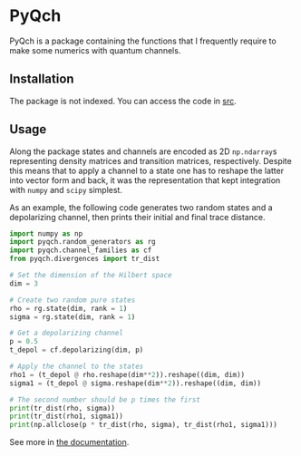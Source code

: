 # PyQch

PyQch is a package containing the functions that I frequently require to make some numerics with quantum channels.

## Installation

The package is not indexed. You can access the code in [src]().

## Usage

Along the package states and channels are encoded as 2D `np.ndarray`s representing density matrices and transition matrices, respectively.
Despite this means that to apply a channel to a state one has to reshape the latter into vector form and back, it was the representation
that kept integration with `numpy` and `scipy` simplest. 

As an example, the following code generates two random states and a depolarizing channel, then prints their initial and final trace distance.

```python
import numpy as np
import pyqch.random_generators as rg
import pyqch.channel_families as cf
from pyqch.divergences import tr_dist

# Set the dimension of the Hilbert space
dim = 3

# Create two random pure states
rho = rg.state(dim, rank = 1)
sigma = rg.state(dim, rank = 1)

# Get a depolarizing channel
p = 0.5
t_depol = cf.depolarizing(dim, p)

# Apply the channel to the states
rho1 = (t_depol @ rho.reshape(dim**2)).reshape((dim, dim))
sigma1 = (t_depol @ sigma.reshape(dim**2)).reshape((dim, dim))

# The second number should be p times the first
print(tr_dist(rho, sigma))
print(tr_dist(rho1, sigma1))
print(np.allclose(p * tr_dist(rho, sigma), tr_dist(rho1, sigma1)))
```

See more in [the documentation](https://RubenIbarrondo.github.io/quantum_channels/).


